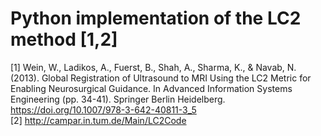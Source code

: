 # Python implementation of the LC2 method [1,2]

[1] Wein, W., Ladikos, A., Fuerst, B., Shah, A., Sharma, K., & Navab, N. (2013). Global Registration of Ultrasound to 
MRI Using the LC2 Metric for Enabling Neurosurgical Guidance. In Advanced Information Systems Engineering (pp. 34-41). 
Springer Berlin Heidelberg. https://doi.org/10.1007/978-3-642-40811-3_5 \
[2] http://campar.in.tum.de/Main/LC2Code

